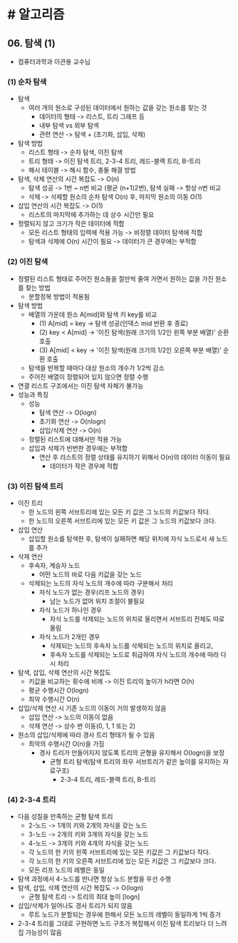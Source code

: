 # # 알고리즘

## 06. 탐색 (1)

- 컴퓨터과학과 이관용 교수님

### (1) 순차 탐색

- 탐색
    - 여러 개의 원소로 구성된 데이터에서 원하는 값을 갖는 원소를 찾는 것
        - 데이터의 형태 -> 리스트, 트리 그래프 등
        - 내부 탐색 vs 외부 탐색
        - 관련 연산 -> 탐색 + (초기화, 삽입, 삭제)
- 탐색 방법
    - 리스트 형태 -> 순차 탐색, 이진 탐색
    - 트리 형태 -> 이진 탐색 트리, 2-3-4 트리, 레드-블랙 트리, B-트리
    - 해시 테이블 -> 해시 함수, 충돌 해결 방법
- 탐색, 삭제 연산의 시간 복잡도 -> O(n)
    - 탐색 성공 -> 1번 ~ n번 비교 (평균 (n+1)2번), 탐색 실패 -> 항상 n번 비교
    - 삭제 -> 삭제할 원소의 순차 탐색 O(n) 후, 마지막 원소의 이동 O(1)
- 삽입 연산의 시간 복잡도 -> O(1)
    - 리스트의 마지막에 추가하는 데 상수 시간만 필요
- 정렬되지 않고 크기가 작은 데이터에 적합
    - 모든 리스트 형태의 입력에 적용 가능 -> 비정렬 데이터 탐색에 적합
    - 탐색과 삭제에 O(n) 시간이 필요 -> 데이터가 큰 경우에는 부적합

### (2) 이진 탐색

- 정렬된 리스트 형태로 주어진 원소들을 절만씩 줄여 가면서 원하는 값을 가진 원소를 찾는 방법
    - 분할정복 방법이 적용됨
- 탐색 방법
    - 배열의 가운데 원소 A[mid]와 탐색 키 key를 비교
        - (1) A[mid] = key -> 탐색 성공(인덱스 mid 반환 후 종료)
        - (2) key < A[mid] -> '이진 탐색(원래 크기의 1/2인 왼쪽 부분 배열)' 순환 호출
        - (3) A[mid] < key -> '이진 탐색(원래 크기의 1/2인 오른쪽 부분 배열)' 순환 호출
    - 탐색을 반복할 때마다 대상 원소의 개수가 1/2씩 감소
    - 주어진 배열이 정렬되어 있지 않으면 정렬 수행
- 연결 리스트 구조에서는 이진 탐색 자체가 불가능
- 성능과 특징
    - 성능
        - 탐색 연산 -> O(logn)
        - 초기화 연산 -> O(nlogn)
        - 삽입/삭제 연산 -> O(n)
    - 정렬된 리스트에 대해서만 적용 가능
    - 삽입과 삭제가 빈번한 경우에는 부적합
        - 연산 후 리스트의 정렬 상태를 유지하기 위해서 O(n)의 데이터 이동이 필요
            - 데이터가 작은 경우에 적합

### (3) 이진 탐색 트리

- 이진 트리
    - 한 노드의 왼쪽 서브트리에 있는 모든 키 값은 그 노드의 키값보다 작다.
    - 한 노드의 오른쪽 서브트리에 있는 모든 키 값은 그 노드의 키값보다 크다.
- 삽입 연산
    - 삽입할 원소를 탐색한 후, 탐색이 실패하면 해당 위치에 자식 노드로서 새 노드를 추가
- 삭제 연산
    - 후속자, 계승자 노드
        - 어떤 노드의 바로 다음 키값을 갖는 노드
    - 삭제되는 노드의 자식 노드의 개수에 따라 구분해서 처리
        - 자식 노드가 없는 경우(리프 노드의 경우)
            - 남는 노드가 없어 위치 조절이 불필요
        - 자식 노드가 하나인 경우
            - 자식 노드를 삭제되는 노드의 위치로 올리면서 서브트리 전체도 따로 올림
        - 자식 노드가 2개인 경우
            - 삭제되는 노드의 후속자 노드를 삭제되는 노드의 위치로 올리고,
            - 후속자 노드를 삭제되는 노드로 취급하여 자식 노드의 개수에 따라 다시 처리
- 탐색, 삽입, 삭제 연산의 시간 복잡도
    - 키값을 비교하는 횟수에 비례 -> 이진 트리의 높이가 h라면 O(h)
    - 평균 수행시간 O(logn)
    - 최악 수행시간 O(n)
- 삽입/삭제 연산 시 기존 노드의 이동이 거의 발생하지 않음
    - 삽입 연산 -> 노드의 이동이 없음
    - 삭제 연산 -> 상수 번 이동(0, 1, 1 또는 2)
- 원소의 삽입/삭제에 따라 경사 트리 형태가 될 수 있음
    - 최악의 수행시간 O(n)을 가짐
        - 경사 트리가 만들어지지 않도록 트리의 균형을 유지해서 O(logn)을 보장
            - 균형 트리 탐색(탐색 트리의 좌우 서브트리가 같은 높이를 유지하는 자료구조)
                - 2-3-4 트리, 레드-블랙 트리, B-트리

### (4) 2-3-4 트리

- 다음 성질을 만족하는 균형 탐색 트리
    - 2-노드 -> 1개의 키와 2개의 자식을 갖는 노드
    - 3-노드 -> 2개의 키와 3개의 자식을 갖는 노드
    - 4-노드 -> 3개의 키와 4개의 자식을 갖는 노드
    - 각 노드의 한 키의 왼쪽 서브트리에 있는 모든 키값은 그 키값보다 작다.
    - 각 노드의 한 키의 오른쪽 서브트리에 있는 모든 키값은 그 키값보다 크다.
    - 모든 리프 노드의 레벨은 동일
- 탐색 과정에서 4-노드를 만나면 항상 노드 분할을 우선 수행
- 탐색, 삽입, 삭제 연산의 시간 복잡도 -> O(logn)
    - 균형 탐색 트리 -> 트리의 최대 높이 [logn]
- 삽입/삭제가 일어나도 경사 트리가 되지 않음
    - 루트 노드가 분할되는 경우에 한해서 모든 노드의 레벨이 동일하게 1씩 증가
- 2-3-4 트리를 그대로 구현하면 노드 구조가 복잡해서 이진 탐색 트리보다 더 느려집 가능성이 많음
